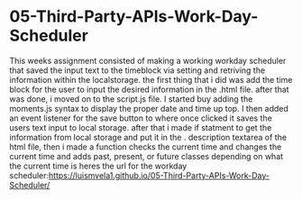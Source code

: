 # 05-Third-Party-APIs-Work-Day-Scheduler
This weeks assignment consisted of making a working workday scheduler that saved the input text  to the timeblock via setting and retriving the information within the localstorage.
the first thing that i did was add the time block for the user to input the desired information in the .html file.
after that was done, i moved on to the script.js file. I started buy adding the moments.js syntax to display the proper date and time up top.
I then added an event listener for the save button to where once clicked it saves the users text input to local storage.
after that i made if statment to get the information from local storage and put it in the . description textarea of the html file,
then i made a function checks the current time and changes the current time and adds past, present, or future classes depending on what the current time is
heres the url for the workday scheduler:https://luismvela1.github.io/05-Third-Party-APIs-Work-Day-Scheduler/

